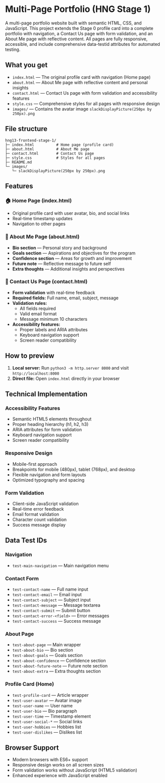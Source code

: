 # Multi-Page Portfolio (HNG Stage 1)

A multi-page portfolio website built with semantic HTML, CSS, and JavaScript. This project extends the Stage 0 profile card into a complete portfolio with navigation, a Contact Us page with form validation, and an About Me page with reflective content. All pages are fully responsive, accessible, and include comprehensive data-testid attributes for automated testing.

## What you get

- `index.html` — The original profile card with navigation (Home page)
- `about.html` — About Me page with reflective content and personal insights
- `contact.html` — Contact Us page with form validation and accessibility features
- `style.css` — Comprehensive styles for all pages with responsive design
- `images/` — Contains the avatar image `slackDisplayPicture(250px by 250px).png`

## File structure

```
hng13-frontend-stage-1/
├─ index.html          # Home page (profile card)
├─ about.html          # About Me page
├─ contact.html        # Contact Us page
├─ style.css           # Styles for all pages
├─ README.md
└─ images/
   └─ slackDisplayPicture(250px by 250px).png
```

## Features

### 🏠 Home Page (index.html)
- Original profile card with user avatar, bio, and social links
- Real-time timestamp updates
- Navigation to other pages

### 📝 About Me Page (about.html)
- **Bio section** — Personal story and background
- **Goals section** — Aspirations and objectives for the program
- **Confidence section** — Areas for growth and improvement
- **Future note** — Reflective message to future self
- **Extra thoughts** — Additional insights and perspectives

### 📧 Contact Us Page (contact.html)
- **Form validation** with real-time feedback
- **Required fields:** Full name, email, subject, message
- **Validation rules:**
  - All fields required
  - Valid email format
  - Message minimum 10 characters
- **Accessibility features:**
  - Proper labels and ARIA attributes
  - Keyboard navigation support
  - Screen reader compatibility

## How to preview

1. **Local server:** Run `python3 -m http.server 8000` and visit `http://localhost:8000`
2. **Direct file:** Open `index.html` directly in your browser

## Technical Implementation

### Accessibility Features
- Semantic HTML5 elements throughout
- Proper heading hierarchy (h1, h2, h3)
- ARIA attributes for form validation
- Keyboard navigation support
- Screen reader compatibility

### Responsive Design
- Mobile-first approach
- Breakpoints for mobile (480px), tablet (768px), and desktop
- Flexible navigation and form layouts
- Optimized typography and spacing

### Form Validation
- Client-side JavaScript validation
- Real-time error feedback
- Email format validation
- Character count validation
- Success message display

## Data Test IDs

### Navigation
- `test-main-navigation` — Main navigation menu

### Contact Form
- `test-contact-name` — Full name input
- `test-contact-email` — Email input
- `test-contact-subject` — Subject input
- `test-contact-message` — Message textarea
- `test-contact-submit` — Submit button
- `test-contact-error-<field>` — Error messages
- `test-contact-success` — Success message

### About Page
- `test-about-page` — Main wrapper
- `test-about-bio` — Bio section
- `test-about-goals` — Goals section
- `test-about-confidence` — Confidence section
- `test-about-future-note` — Future note section
- `test-about-extra` — Extra thoughts section

### Profile Card (Home)
- `test-profile-card` — Article wrapper
- `test-user-avatar` — Avatar image
- `test-user-name` — User name
- `test-user-bio` — Bio paragraph
- `test-user-time` — Timestamp element
- `test-user-social-*` — Social links
- `test-user-hobbies` — Hobbies list
- `test-user-dislikes` — Dislikes list

## Browser Support
- Modern browsers with ES6+ support
- Responsive design works on all screen sizes
- Form validation works without JavaScript (HTML5 validation)
- Enhanced experience with JavaScript enabled
